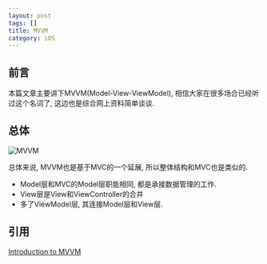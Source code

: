```yaml
---
layout: post
tags: []
title: MVVM
category: iOS
---
```

## 前言

本篇文章主要讲下MVVM(Model-View-ViewModel), 相信大家在很多场合已经听过这个名词了, 这边也是综合网上资料简单谈谈.

## 总体

![MVVM](https://cdn-images-1.medium.com/max/800/1*uhPpTHYzTmHGrAZy8hiM7w.png "MVVM")

总体来说, MVVM也是基于MVC的一个延展, 所以整体结构和MVC也是类似的.
* Model层和MVC的Model层职能相同, 都是承接数据管理的工作.
* View层是View和ViewController的合并
* 多了ViewModel层, 其连接Model层和View层.


## 引用

[Introduction to MVVM](https://www.appcoda.com/mvvm-vs-mvc/)
